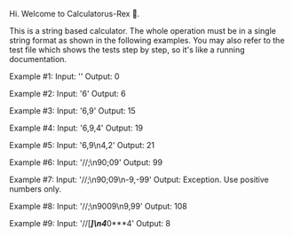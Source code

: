 Hi. Welcome to Calculatorus-Rex 🦖.

This is a string based calculator. The whole operation must be in a single string format as shown in the following examples. You may also refer to the test file which shows the tests step by step, so it's like a running documentation.

Example #1: 
Input: ''
Output: 0

Example #2:
Input: '6'
Output: 6

Example #3:
Input: '6,9'
Output: 15

Example #4:
Input: '6,9,4'
Output: 19

Example #5:
Input: '6,9\n4,2'
Output: 21

Example #6:
Input: '//;\n90;09'
Output: 99

Example #7:
Input: '//;\n90;09\n-9,-99'
Output: Exception. Use positive numbers only.

Example #8:
Input: '//;\n9009\n9,99'
Output: 108

Example #9: 
Input: '//[***]\n4***0***4'
Output: 8